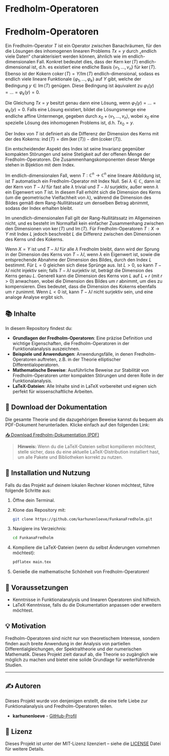 # Fredholm-Operatoren
# Fredholm-Operatoren

Ein Fredholm-Operator $T$ ist ein Operator zwischen Banachräumen, für den die Lösungen des inhomogenen linearen Problems $T x = y$ durch „endlich viele Daten“ charakterisiert werden können, ähnlich wie im endlich-dimensionalen Fall. Konkret bedeutet dies, dass der Kern $\ker(T)$ endlich-dimensional ist, d.h. es existiert eine endliche Basis $\{v_1, \dots, v_n\}$ für $\ker(T)$. Ebenso ist der Kokern $\operatorname{coker}(T) = Y / \operatorname{Im}(T)$ endlich-dimensional, sodass es endlich viele lineare Funktionale $\{\varphi_1, \dots, \varphi_k\}$ auf $Y$ gibt, welche der Bedingung $y \in \operatorname{Im}(T)$ genügen. Diese Bedingung ist äquivalent zu $\varphi_1(y) = \dots = \varphi_k(y) = 0$. 

Die Gleichung $T x = y$ besitzt genau dann eine Lösung, wenn $\varphi_1(y) = \dots = \varphi_k(y) = 0$. Falls eine Lösung existiert, bildet die Lösungsmenge eine endliche affine Untermenge, gegeben durch $x_0 + \langle v_1, \dots, v_n \rangle$, wobei $x_0$ eine spezielle Lösung des inhomogenen Problems ist, d.h. $T x_0 = y$.

Der Index von $T$ ist definiert als die Differenz der Dimension des Kerns mit der des Kokerns: $\operatorname{ind}(T) = \dim(\ker(T)) - \dim(\operatorname{coker}(T))$.

Ein entscheidender Aspekt des Index ist seine Invarianz gegenüber kompakten Störungen und seine Stetigkeit auf der offenen Menge der Fredholm-Operatoren. Die Zusammenhangskomponenten dieser Menge stehen in Bijektion mit dem Index.

Im endlich-dimensionalen Fall, wenn $T: \mathbb{C}^n \to \mathbb{C}^n$ eine lineare Abbildung ist, ist $T$ automatisch ein Fredholm-Operator mit Index Null. Sei $\lambda \in \mathbb{C}$, dann ist der Kern von $T - \lambda I$ für fast alle $\lambda$ trivial und $T - \lambda I$ surjektiv, außer wenn $\lambda$ ein Eigenwert von $T$ ist. In diesem Fall erhöht sich die Dimension des Kerns (um die geometrische Vielfachheit von $\lambda$), während die Dimension des Bildes gemäß dem Rang-Nullitätssatz um denselben Betrag abnimmt, sodass der Index erhalten bleibt.

Im unendlich-dimensionalen Fall gilt der Rang-Nullitätssatz im Allgemeinen nicht, und es besteht im Normalfall kein einfacher Zusammenhang zwischen den Dimensionen von $\ker(T)$ und $\operatorname{Im}(T)$. Für Fredholm-Operatoren $T: X \to Y$ mit Index $L$ jedoch beschreibt $L$ die Differenz zwischen den Dimensionen des Kerns und des Kokerns.

Wenn $X = Y$ ist und $T - \lambda I$ für alle $\lambda$ Fredholm bleibt, dann wird der Sprung in der Dimension des Kerns von $T - \lambda I$, wenn $\lambda$ ein Eigenwert ist, sowie die entsprechende Abnahme der Dimension des Bildes, durch den Index $L$ bestimmt. Für $L = 0$ gleichen sich diese Sprünge aus. Ist $L > 0$, so kann $T - \lambda I$ nicht injektiv sein; falls $T - \lambda I$ surjektiv ist, beträgt die Dimension des Kerns genau $L$. Generell kann die Dimension des Kerns von $L$ auf $L + r$ (mit $r > 0$) anwachsen, wobei die Dimension des Bildes um $r$ abnimmt, um dies zu kompensieren. Dies bedeutet, dass die Dimension des Kokerns ebenfalls um $r$ zunimmt. Wenn $L < 0$ ist, kann $T - \lambda I$ nicht surjektiv sein, und eine analoge Analyse ergibt sich.

## 📚 Inhalte

In diesem Repository findest du:
- **Grundlagen der Fredholm-Operatoren**: Eine präzise Definition und wichtige Eigenschaften, die Fredholm-Operatoren in der Funktionalanalysis auszeichnen.
- **Beispiele und Anwendungen**: Anwendungsfälle, in denen Fredholm-Operatoren auftreten, z.B. in der Theorie elliptischer Differentialoperatoren.
- **Mathematische Beweise**: Ausführliche Beweise zur Stabilität von Fredholm-Operatoren unter kompakten Störungen und deren Rolle in der Funktionalanalysis.
- **LaTeX-Dateien**: Alle Inhalte sind in LaTeX vorbereitet und eignen sich perfekt für wissenschaftliche Arbeiten.

## 📄 Download der Dokumentation

Die gesamte Theorie und die dazugehörigen Beweise kannst du bequem als PDF-Dokument herunterladen. Klicke einfach auf den folgenden Link:

[📥 Download Fredholm-Dokumentation (PDF)](https://github.com/karhunenloeve/FunkanaFredholm/raw/main/Fredholm_Operatoren.pdf)

> **Hinweis:** Wenn du die LaTeX-Dateien selbst kompilieren möchtest, stelle sicher, dass du eine aktuelle LaTeX-Distribution installiert hast, um alle Pakete und Bibliotheken korrekt zu nutzen.

## 🚀 Installation und Nutzung

Falls du das Projekt auf deinem lokalen Rechner klonen möchtest, führe folgende Schritte aus:

1. Öffne dein Terminal.
2. Klone das Repository mit:

    ```bash
    git clone https://github.com/karhunenloeve/FunkanaFredholm.git
    ```

3. Navigiere ins Verzeichnis:

    ```bash
    cd FunkanaFredholm
    ```

4. Kompiliere die LaTeX-Dateien (wenn du selbst Änderungen vornehmen möchtest):

    ```bash
    pdflatex main.tex
    ```

5. Genieße die mathematische Schönheit von Fredholm-Operatoren!

## 🧠 Voraussetzungen

- Kenntnisse in Funktionalanalysis und linearen Operatoren sind hilfreich.
- LaTeX-Kenntnisse, falls du die Dokumentation anpassen oder erweitern möchtest.

## 💡 Motivation

Fredholm-Operatoren sind nicht nur von theoretischem Interesse, sondern finden auch breite Anwendung in der Analysis von partiellen Differentialgleichungen, der Spektraltheorie und der numerischen Mathematik. Dieses Projekt zielt darauf ab, die Theorie so zugänglich wie möglich zu machen und bietet eine solide Grundlage für weiterführende Studien.

---

## ✍️ Autoren

Dieses Projekt wurde von denjenigen erstellt, die eine tiefe Liebe zur Funktionalanalysis und Fredholm-Operatoren teilen.

- **karhunenloeve** - [GitHub-Profil](https://github.com/karhunenloeve)

## 📄 Lizenz

Dieses Projekt ist unter der MIT-Lizenz lizenziert – siehe die [LICENSE](LICENSE) Datei für weitere Details.